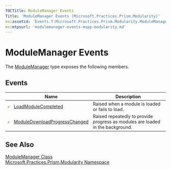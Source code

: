 ```yaml
---
TOCTitle: ModuleManager Events
Title: 'ModuleManager Events (Microsoft.Practices.Prism.Modularity)'
ms:assetid: 'Events.T:Microsoft.Practices.Prism.Modularity.ModuleManager'
ms:mtpsurl: 'modulemanager-events-mspp-modularity.md'
---
```


# ModuleManager Events

The [ModuleManager](/patterns-practices/reference/modulemanager-class-mspp-modularity) type exposes the following members.

## Events

<table>

<thead>
<tr class="header">
<th> </th>
<th>Name</th>
<th>Description</th>
</tr>
</thead>
<tbody>
<tr class="odd">
<td><img src="/patterns-practices/reference/images/pubevent.gif" alt="Public event"/></td>
<td><a href="/patterns-practices/reference/modulemanager-loadmodulecompleted-event-mspp-modularity" data-raw-source="[LoadModuleCompleted](/patterns-practices/reference/modulemanager-loadmodulecompleted-event-mspp-modularity)">LoadModuleCompleted</a></td>
<td><div class="summary">
Raised when a module is loaded or fails to load.
</div></td>
</tr>
<tr class="even">
<td><img src="/patterns-practices/reference/images/pubevent.gif" alt="Public event"/></td>
<td><a href="/patterns-practices/reference/modulemanager-moduledownloadprogresschanged-event-mspp-modularity" data-raw-source="[ModuleDownloadProgressChanged](/patterns-practices/reference/modulemanager-moduledownloadprogresschanged-event-mspp-modularity)">ModuleDownloadProgressChanged</a></td>
<td><div class="summary">
Raised repeatedly to provide progress as modules are loaded in the background.
</div></td>
</tr>
</tbody>
</table>

## See Also

[ModuleManager Class](/patterns-practices/reference/modulemanager-class-mspp-modularity)  
[Microsoft.Practices.Prism.Modularity Namespace](/patterns-practices/reference/mspp-modularity-namespace)  